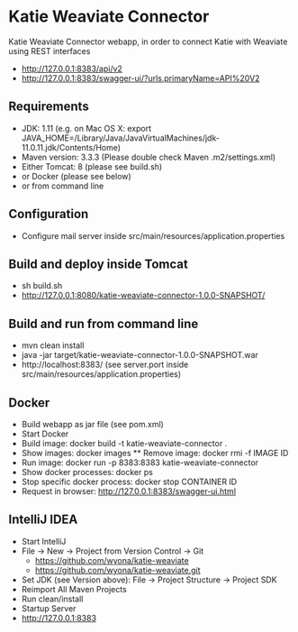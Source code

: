 # Katie Weaviate Connector

Katie Weaviate Connector webapp, in order to connect Katie with Weaviate using REST interfaces

* http://127.0.0.1:8383/api/v2
* http://127.0.0.1:8383/swagger-ui/?urls.primaryName=API%20V2

## Requirements

* JDK: 1.11 (e.g. on Mac OS X: export JAVA_HOME=/Library/Java/JavaVirtualMachines/jdk-11.0.11.jdk/Contents/Home)
* Maven version: 3.3.3 (Please double check Maven .m2/settings.xml)
* Either Tomcat: 8 (please see build.sh)
* or Docker (please see below)
* or from command line

## Configuration

* Configure mail server inside src/main/resources/application.properties

## Build and deploy inside Tomcat

* sh build.sh
* http://127.0.0.1:8080/katie-weaviate-connector-1.0.0-SNAPSHOT/

## Build and run from command line

* mvn clean install
* java -jar target/katie-weaviate-connector-1.0.0-SNAPSHOT.war
* http://localhost:8383/ (see server.port inside src/main/resources/application.properties)

## Docker

* Build webapp as jar file (see pom.xml)
* Start Docker
* Build image: docker build -t katie-weaviate-connector .
* Show images: docker images
** Remove image: docker rmi -f IMAGE ID
* Run image: docker run -p 8383:8383 katie-weaviate-connector
* Show docker processes: docker ps
* Stop specific docker process: docker stop CONTAINER ID
* Request in browser: http://127.0.0.1:8383/swagger-ui.html

## IntelliJ IDEA

* Start IntelliJ
* File -> New -> Project from Version Control -> Git
    * https://github.com/wyona/katie-weaviate
    * https://github.com/wyona/katie-weaviate.git
* Set JDK (see Version above): File -> Project Structure -> Project SDK
* Reimport All Maven Projects
* Run clean/install
* Startup Server
* http://127.0.0.1:8383

